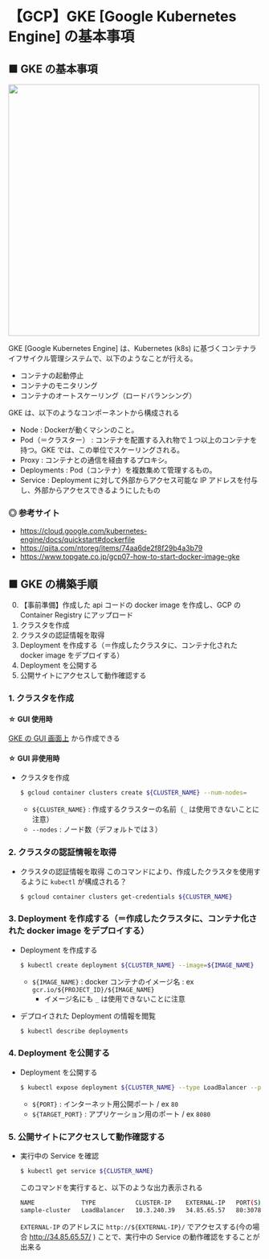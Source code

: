# 【GCP】GKE [Google Kubernetes Engine] の基本事項

## ■ GKE の基本事項

<img src="https://user-images.githubusercontent.com/25688193/96675747-9168de80-13a6-11eb-9614-f93679137e47.png" width="500">

GKE [Google Kubernetes Engine] は、Kubernetes (k8s) に基づくコンテナライフサイクル管理システムで、以下のようなことが行える。
- コンテナの起動停止
- コンテナのモニタリング
- コンテナのオートスケーリング（ロードバランシング）

GKE は、以下のようなコンポーネントから構成される
- Node : Dockerが動くマシンのこと。
- Pod（＝クラスター） : コンテナを配置する入れ物で１つ以上のコンテナを持つ。GKE では、この単位でスケーリングされる。
- Proxy : コンテナとの通信を経由するプロキシ。
- Deployments : Pod（コンテナ）を複数集めて管理するもの。
- Service : Deployment に対して外部からアクセス可能な IP アドレスを付与し、外部からアクセスできるようにしたもの

### ◎ 参考サイト
- https://cloud.google.com/kubernetes-engine/docs/quickstart#dockerfile
- https://qiita.com/ntoreg/items/74aa6de2f8f29b4a3b79
- https://www.topgate.co.jp/gcp07-how-to-start-docker-image-gke

## ■ GKE の構築手順

0. 【事前準備】作成した api コードの docker image を作成し、GCP の Container Registry にアップロード
1. クラスタを作成
1. クラスタの認証情報を取得
1. Deployment を作成する（＝作成したクラスタに、コンテナ化された docker image をデプロイする）
1. Deployment を公開する
1. 公開サイトにアクセスして動作確認する

### 1. クラスタを作成

#### ☆ GUI 使用時
[GKE の GUI 画面上](https://console.cloud.google.com/kubernetes/list?project=myproject-292103&folder&organizationId) から作成できる

#### ☆ GUI 非使用時

- クラスタを作成
    ```sh
    $ gcloud container clusters create ${CLUSTER_NAME} --num-nodes=
    ```
    - `${CLUSTER_NAME}` : 作成するクラスターの名前（`_` は使用できないことに注意）
    - `--nodes` : ノード数（デフォルトでは３）

<!--
- Kubernetes のローカルプロキシを起動
    上記コマンドでクラスターを作成した時点で、既にKubernetesも起動しているので、以下のコマンドでローカルプロキシを起動させることができる
    ```sh
    $ kubectl proxy
    ```
-->

### 2. クラスタの認証情報を取得

- クラスタの認証情報を取得
    このコマンドにより、作成したクラスタを使用するように `kubectl` が構成される？
    ```sh
    $ gcloud container clusters get-credentials ${CLUSTER_NAME}
    ```

### 3. Deployment を作成する（＝作成したクラスタに、コンテナ化された docker image をデプロイする）

- Deployment を作成する
    ```sh
    $ kubectl create deployment ${CLUSTER_NAME} --image=${IMAGE_NAME}
    ```
    - `${IMAGE_NAME}` : docker コンテナのイメージ名 : ex `gcr.io/${PROJECT_ID}/${IMAGE_NAME}`
        - イメージ名にも `_` は使用できないことに注意

- デプロイされた Deployment の情報を閲覧
    ```sh
    $ kubectl describe deployments
    ```

### 4. Deployment を公開する

- Deployment を公開する
    ```sh
    $ kubectl expose deployment ${CLUSTER_NAME} --type LoadBalancer --port ${PORT} --target-port ${TARGET_PORT}
    ```
    - `${PORT}` : インターネット用公開ポート / ex `80`
    - `${TARGET_PORT}` : アプリケーション用のポート / ex `8080`

### 5. 公開サイトにアクセスして動作確認する

- 実行中の Service を確認
    ```sh
    $ kubectl get service ${CLUSTER_NAME}
    ```
    このコマンドを実行すると、以下のような出力表示される
    ```sh
    NAME             TYPE           CLUSTER-IP    EXTERNAL-IP   PORT(S)        AGE
    sample-cluster   LoadBalancer   10.3.240.39   34.85.65.57   80:30786/TCP   105s
    ```
    `EXTERNAL-IP` のアドレスに `http://${EXTERNAL-IP}/` でアクセスする(今の場合 http://34.85.65.57/ ) ことで、実行中の Service の動作確認をすることが出来る


